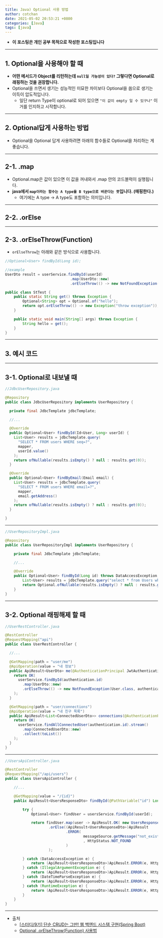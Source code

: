 ```yaml
---
title: Java) Optional 사용 방법
author: cotchan 
date: 2021-05-02 20:53:21 +0800 
categories: [Java]
tags: [java] 
---
```


+ **이 포스팅은 개인 공부 목적으로 작성한 포스팅입니다**

---

## 1. Optional을 사용해야 할 때

+ **어떤 메서드가 Object를 리턴하는데 `null일 가능성이 있다?` 그렇다면 Optional로 래핑하는 것을 권장합니다.**
+ Optional을 쓰면서 생기는 성능적인 미묘한 차이보다 Optional을 씀으로 생기는 이득이 압도적입니다.
  + 일단 return Type이 optional로 되어 있으면 `"이 값이 empty 일 수 있구나"` 이거를 인지하고 시작합니다.


---

## 2. Optional답게 사용하는 방법

+ Optional을 Optional 답게 사용하려면 아래의 함수들로 Optional을 처리하는 게 좋습니다.

---

## 2-1. .map

+ Optional.map은 값이 있으면 이 값을 꺼내와서 .map 안의 코드블럭이 실행됩니다.
+ **java에서 `map이라는 함수는 A type을 B type으로 바꾼다는 뜻`입니다. (매핑한다.)**
  + 여기에는 A type → A type도 포함하는 의미입니다. 

---

## 2-2. .orElse

---

## 2-3. .orElseThrow(Function)

+ `orElseThrow`는 아래와 같은 방식으로 사용합니다.

```java
//Optional<User> findById(Long id);

//example
UserDto result = userService.findById(userId)
                              .map(UserDto::new)
                              .orElseThrow(() -> new NotFoundException(User.class, userId))
```

```java
public class StTest {
    public static String get() throws Exception {
        Optional<String> opt = Optional.of("hello");
        return opt.orElseThrow(() -> new Exception("throw exception"));
    }

    public static void main(String[] args) throws Exception {
        String hello = get();
    }
}
```

---

## 3. 예시 코드

---

## 3-1. Optional로 내보낼 때 

```java
//JdbcUserRepository.java

@Repository
public class JdbcUserRepository implements UserRepository {

  private final JdbcTemplate jdbcTemplate;

  //...

  @Override
  public Optional<User> findById(Id<User, Long> userId) {
    List<User> results = jdbcTemplate.query(
      "SELECT * FROM users WHERE seq=?",
      mapper,
      userId.value()
    );
    return ofNullable(results.isEmpty() ? null : results.get(0));
  }

  @Override
  public Optional<User> findByEmail(Email email) {
    List<User> results = jdbcTemplate.query(
      "SELECT * FROM users WHERE email=?",
      mapper,
      email.getAddress()
    );
    return ofNullable(results.isEmpty() ? null : results.get(0));
  }

}
```

---

```java
//UserRepositoryImpl.java

@Repository
public class UserRepositoryImpl implements UserRepository {

    private final JdbcTemplate jdbcTemplate;

    //...

    @Override
    public Optional<User> findById(Long id) throws DataAccessException, DateTimeParseException {
        List<User> results = jdbcTemplate.query("select * from Users where seq = ?", userMapper, id);
        return Optional.ofNullable(results.isEmpty() ? null : results.get(0));
    }
}
```

---

## 3-2. Optional 래핑해제 할 때

```java
//UserRestController.java

@RestController
@RequestMapping("api")
public class UserRestController {

  //...

  @GetMapping(path = "user/me")
  @ApiOperation(value = "내 정보")
  public ApiResult<UserDto> me(@AuthenticationPrincipal JwtAuthentication authentication) {
    return OK(
      userService.findById(authentication.id)
        .map(UserDto::new)
        .orElseThrow(() -> new NotFoundException(User.class, authentication.id))
    );
  }

  @GetMapping(path = "user/connections")
  @ApiOperation(value = "내 친구 목록")
  public ApiResult<List<ConnectedUserDto>> connections(@AuthenticationPrincipal JwtAuthentication authentication) {
    return OK(
      userService.findAllConnectedUser(authentication.id).stream()
        .map(ConnectedUserDto::new)
        .collect(toList())
    );
  }
}
```

---

```java
//UsersApiController.java

@RestController
@RequestMapping("/api/users")
public class UsersApiController {

    //...

    @GetMapping(value = "/{id}")
    public ApiResult<UsersResponseDto> findById(@PathVariable("id") Long userId) {

        try {
            Optional<User> findUser = usersService.findById(userId);

            return findUser.map(user -> ApiResult.OK( new UsersResponseDto(user)))
                    .orElse((ApiResult<UsersResponseDto>)ApiResult
                            .ERROR(
                                    messageSource.getMessage("not_existed_user", null, Locale.getDefault())
                                    , HttpStatus.NOT_FOUND
                            )
                    );

        } catch (DataAccessException e) {
            return (ApiResult<UsersResponseDto>)ApiResult.ERROR(e, HttpStatus.INTERNAL_SERVER_ERROR);
        } catch (IllegalArgumentException e) {
            return (ApiResult<UsersResponseDto>)ApiResult.ERROR(e, HttpStatus.BAD_REQUEST);
        } catch (DateTimeParseException e) {
            return (ApiResult<UsersResponseDto>)ApiResult.ERROR(e, HttpStatus.INTERNAL_SERVER_ERROR);
        } catch (RuntimeException e) {
            return (ApiResult<UsersResponseDto>)ApiResult.ERROR(e, HttpStatus.INTERNAL_SERVER_ERROR);
        }
    }
}
```

---

+ 출처
    + [[스터디/9기] 단순 CRUD는 그만! 웹 백엔드 시스템 구현(Spring Boot)](https://programmers.co.kr/learn/courses/11694) 
    + [Optional .orElseThrow(Function) 사용법](https://krksap.tistory.com/1515)
